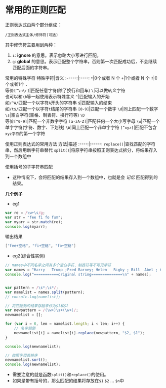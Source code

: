 # 常用的正则匹配

正则表达式由两个部分组成：
```
/正则表达式主体/修饰符(可选)
```
其中修饰符主要用到两种：
1. `i`: **ignore** 的意思。表示忽略大小写进行匹配。
2. `g`: **global** 的意思。表示匹配整个字符串，否则第一次匹配成功后，不会继续匹配后面的字符串。

常用的特殊字符
特殊字符|含义
:-----:|:----:
`*`|0个或者 N 个
`+`|1个或者 N 个
`?`|0个或者1个
`.`<br>等价`[^\n\r]`|匹配任意字符(除了换行和回车)
`\`|可以做转义字符<br>也可以和`\b`等一起使用表示特殊含义
`^`|匹配输入的开始<br>如`/^A/`匹配一个以字符`A`开头的字符串
`$`|匹配输入的结束<br>如`/t$/`匹配一个以字符`t`结尾的字符串
`[0-9]`|匹配一个数字
`\d`|同上匹配一个数字
`\s`|空白字符(空格、制表符、换行符等)
`\D`<br>等价`[^0-9]`|匹配一个非数字字符
`[a-zA-Z]`|匹配任何一个大小写字母
`\w`|匹配一个单字字符(字符、数字、下划线)
`\W`|同上匹配一个非单字字符
`[^xyz]`|匹配不包含`xyz字符`的第一个字符

使用正则表达式的常用方法
方法|描述
:----:|:-----:
`replace()`|查找匹配的字符串，然后用新字符串替代
`split()`|将原字符串按照正则表达式拆分，将结果存入到一个数组中

使用括号的子字符串匹配
* 这种情况下，会将匹配的结果存入到一个数组中，也就是会 *记忆* 匹配得到的结果。

**几个例子**
* eg1

``` javascript
var re = /\w+\s/g;
var str = "fee fi fo fum";
var myarr = str.match(re);
console.log(myarr);
```
输出结果
``` python
["fee+空格", "fi+空格", "fo+空格"]
```

* eg2(综合性实例)
``` js
// names中不同名字之间有多个空白字符、制表符等不可见字符
var names = "Harry   Trump ;Fred Barney; Helen   Rigby ; Bill  Abel ; Chris     Hand ";
console.log("===========original string==============\n" + names);


var pattern = /\s*;\s*/;
var namelist = names.split(pattern);
// console.log(namelist);

// 将匹配到的结果存起来作为$1和$2
var newpattern = /(\w+)\s+(\w+)/;
newnamelist = [];

for (var i = 0, len = namelist.length; i < len; i++) {
    // 名字颠倒
    newnamelist[i] = namelist[i].replace(newpattern, "$2, $1");
}

console.log(newnamelist);

// 按照字母表排序
newnamelist.sort();
console.log(newnamelist);
```

* 需要注意的就是函数`split()`和`replace()`的使用。
* 如果是带有括号的，那么匹配的结果将存放在`$1` `$2` ... `$n`中